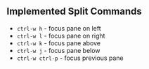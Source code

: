 ## Implemented Split Commands

* `ctrl-w h` - focus pane on left
* `ctrl-w l` - focus pane on right
* `ctrl-w k` - focus pane above
* `ctrl-w j` - focus pane below
* `ctrl-w ctrl-p` - focus previous pane
